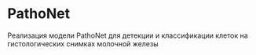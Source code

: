 # PathoNet
Реализация модели PathoNet для детекции и классификации клеток на гистологических снимках молочной железы
